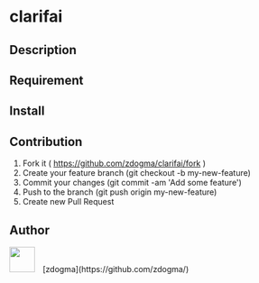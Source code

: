 clarifai
===

## Description

## Requirement

## Install

## Contribution
1. Fork it ( https://github.com/zdogma/clarifai/fork )
2. Create your feature branch (git checkout -b my-new-feature)
3. Commit your changes (git commit -am 'Add some feature')
4. Push to the branch (git push origin my-new-feature)
5. Create new Pull Request

## Author
<img src="https://avatars3.githubusercontent.com/u/1973683?v=3&s=460" width="45px;" style="margin-right: 10px;">
[zdogma](https://github.com/zdogma/)
